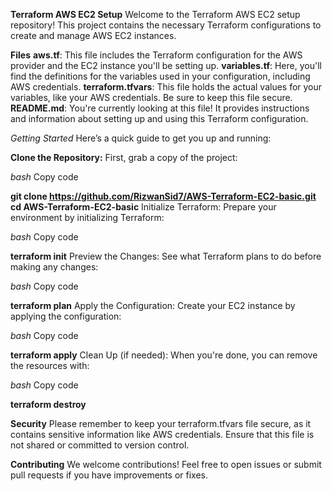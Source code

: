 **Terraform AWS EC2 Setup**
Welcome to the Terraform AWS EC2 setup repository! This project contains the necessary Terraform configurations to create and manage AWS EC2 instances.

**Files**
**aws.tf**: This file includes the Terraform configuration for the AWS provider and the EC2 instance you'll be setting up.
**variables.tf**: Here, you'll find the definitions for the variables used in your configuration, including AWS credentials.
**terraform.tfvars**: This file holds the actual values for your variables, like your AWS credentials. Be sure to keep this file secure.
**README.md**: You're currently looking at this file! It provides instructions and information about setting up and using this Terraform configuration.

_Getting Started_
Here’s a quick guide to get you up and running:

**Clone the Repository:**
First, grab a copy of the project:

_bash_
Copy code

**git clone https://github.com/RizwanSid7/AWS-Terraform-EC2-basic.git
cd AWS-Terraform-EC2-basic**
Initialize Terraform:
Prepare your environment by initializing Terraform:

_bash_
Copy code

**terraform init**
Preview the Changes:
See what Terraform plans to do before making any changes:

_bash_
Copy code

**terraform plan**
Apply the Configuration:
Create your EC2 instance by applying the configuration:

_bash_
Copy code

**terraform apply**
Clean Up (if needed):
When you're done, you can remove the resources with:

_bash_
Copy code

**terraform destroy**

**Security**
Please remember to keep your terraform.tfvars file secure, as it contains sensitive information like AWS credentials. Ensure that this file is not shared or committed to version control.

**Contributing**
We welcome contributions! Feel free to open issues or submit pull requests if you have improvements or fixes.
